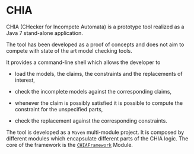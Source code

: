# CHIA

CHIA (CHecker for Incompete Automata) is a prototype tool realized as a Java 7 stand-alone application.  

The tool has been developed as a proof of concepts and does not aim to compete with state of the art model checking tools.  

It provides a command-line shell which allows the developer to 

* load the models, the claims, the constraints and the replacements of interest,

* check the incomplete models against the corresponding claims,

* whenever the claim is possibly satisfied it is possible to compute the constraint for the unspecified parts,

* check the replacement against the corresponding constraints.

The tool is developed as a <code>Maven</code> multi-module project. It is composed by different modules which encapsulate different parts of the CHIA logic. The core of the framework is the [<code>CHIAFramework</code>](https://github.com/claudiomenghi/IncompleteAutomataBasedModelChecking/tree/master/IncompleteAutomataBasedModelChecking/CHIAFramework) Module.